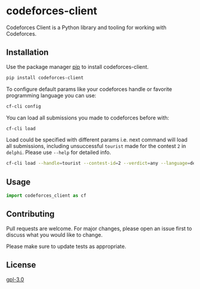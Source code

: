 # codeforces-client

Codeforces Client is a Python library and tooling for working with Codeforces.

## Installation

Use the package manager [pip](https://pip.pypa.io/en/stable/) to install codeforces-client.

```bash
pip install codeforces-client
```
To configure default params like your codeforces handle or favorite programming language you can use:
```bash
cf-cli config
```
You can load all submissions you made to codeforces before with:
```bash
cf-cli load
```
Load could be specified with different params i.e. next command will load all submissions, including unsuccessful `tourist` made for the contest `2` in `delphi`. Please use `--help` for detailed info.
```bash
cf-cli load --handle=tourist --contest-id=2 --verdict=any --language=delphi
```

## Usage

```python
import codeforces_client as cf
```

## Contributing
Pull requests are welcome. For major changes, please open an issue first to discuss what you would like to change.

Please make sure to update tests as appropriate.

## License
[gpl-3.0](LICENSE)